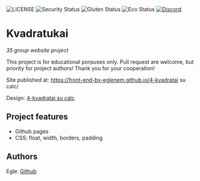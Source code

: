 ![LICENSE](https://img.shields.io/badge/license-MIT-blue.svg?style=flat-square)
![Security Status](https://img.shields.io/security-headers?label=Security&url=https%3A%2F%2Fgithub.com&style=flat-square)
![Gluten Status](https://img.shields.io/badge/Gluten-Free-green.svg)
![Eco Status](https://img.shields.io/badge/ECO-Friendly-green.svg)
[![Discord](https://discord.com/api/guilds/571393319201144843/widget.png)](https://discord.gg/dRwW4rw)

# Kvadratukai

_35 group website project_

This project is for educational porpuses only. Pull request are welcome, but priority for project authors! Thank you for your cooperation!

Site published at: https://front-end-by-eglenem.github.io/4-kvadratai su calc/

Design: [4-kvadratai su calc](/Screenshot%202022-03-10%20at%2012.52.57.png)

## Project features

-   Github pages
-   CSS: float, width, borders, padding

## Authors

Egle: [Github](https://github.com/eglenem)